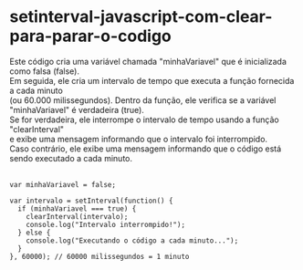 # setinterval-javascript-com-clear-para-parar-o-codigo
Este código cria uma variável chamada "minhaVariavel" que é inicializada como falsa (false).<br>
Em seguida, ele cria um intervalo de tempo que executa a função fornecida a cada minuto <br>
(ou 60.000 milissegundos). Dentro da função, ele verifica se a variável "minhaVariavel" é verdadeira (true).<br>
Se for verdadeira, ele interrompe o intervalo de tempo usando a função "clearInterval"<br>
e exibe uma mensagem informando que o intervalo foi interrompido. <br>
Caso contrário, ele exibe uma mensagem informando que o código está sendo executado a cada minuto.<br><br>

```
var minhaVariavel = false;

var intervalo = setInterval(function() {
  if (minhaVariavel === true) {
    clearInterval(intervalo);
    console.log("Intervalo interrompido!");
  } else {
    console.log("Executando o código a cada minuto...");
  }
}, 60000); // 60000 milissegundos = 1 minuto

```
